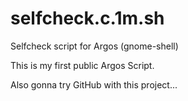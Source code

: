 # selfcheck.c.1m.sh
Selfcheck script for Argos (gnome-shell)

This is my first public Argos Script.

Also gonna try GitHub with this project...
